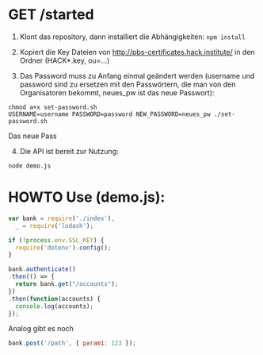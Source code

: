# GET /started


1) Klont das repository, dann installiert die Abhängigkeiten: ```npm install```

2) Kopiert die Key Dateien von http://pbs-certificates.hack.institute/ in den Ordner (HACK*.key, ou=...)

3) Das Password muss zu Anfang einmal geändert werden (username und password sind zu ersetzen mit den Passwörtern, die man von den Organisatoren bekommt, neues_pw ist das neue Passwort):
```
chmod a+x set-password.sh
USERNAME=username PASSWORD=password NEW_PASSWORD=neues_pw ./set-password.sh 
```

Das neue Pass

4) Die API ist bereit zur Nutzung:
```
node demo.js
```

# HOWTO Use (demo.js):

```js
var bank = require('./index'),
  _ = require('lodash');

if (!process.env.SSL_KEY) {
  require('dotenv').config();
}

bank.authenticate()
.then(() => {
  return bank.get("/accounts");
})
.then(function(accounts) {
  console.log(accounts);
});
```
Analog gibt es noch
```js
bank.post('/path', { param1: 123 });
```
